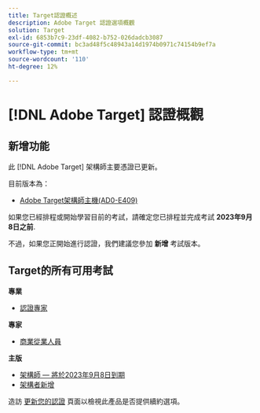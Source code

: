 ```yaml
---
title: Target認證概述
description: Adobe Target 認證選項概觀
solution: Target
exl-id: 6853b7c9-23df-4082-b752-026dadcb3087
source-git-commit: bc3ad48f5c48943a14d1974b0971c74154b9ef7a
workflow-type: tm+mt
source-wordcount: '110'
ht-degree: 12%

---
```


# [!DNL Adobe Target] 認證概觀

## 新增功能

此 [!DNL Adobe Target] 架構師主要憑證已更新。

目前版本為：

* [Adobe Target架構師主機(AD0-E409)](/help/certifications/at/at-m-architect.md)

如果您已經排程或開始學習目前的考試，請確定您已排程並完成考試 **2023年9月8日之前**.

不過，如果您正開始進行認證，我們建議您參加 **新增** 考試版本。

## Target的所有可用考試

**專業**

* [認證專家](/help/certifications/at/at-p-business.md) <!--AD0-E408-->

**專家**

* [商業從業人員](/help/certifications/at/at-e-business.md) <!--AD0-E406-->

**主版**

* [架構師 — 將於2023年9月8日到期](/help/certifications/at/at-m-architect.md) <!--AD0-E407-->
* [架構者新增](/help/certifications/at/at-m-architect0623.md) <!--AD0-E409-->

造訪 [更新您的認證](/help/certifications/renew.md) 頁面以檢視此產品是否提供續約選項。
